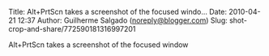 Title: Alt+PrtScn takes a screenshot of the focused windo...
Date: 2010-04-21 12:37
Author: Guilherme Salgado (noreply@blogger.com)
Slug: shot-crop-and-share/772590181316997201

Alt+PrtScn takes a screenshot of the focused window

